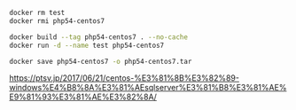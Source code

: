 
```bash
docker rm test
docker rmi php54-centos7

docker build --tag php54-centos7 . --no-cache
docker run -d --name test php54-centos7

docker save php54-centos7 -o php54-centos7.tar
```



https://ptsv.jp/2017/06/21/centos-%E3%81%8B%E3%82%89-windows%E4%B8%8A%E3%81%AEsqlserver%E3%81%B8%E3%81%AE%E9%81%93%E3%81%AE%E3%82%8A/

